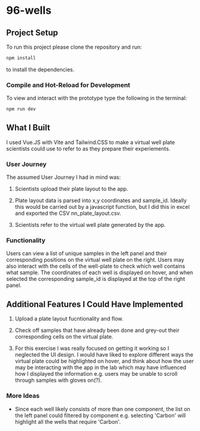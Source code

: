 # 96-wells


## Project Setup
To run this project please clone the repository and run:

```sh
npm install
```
to install the dependencies.

### Compile and Hot-Reload for Development
To view and interact with the prototype type the following in the terminal:

```sh
npm run dev
```
## What I Built
I used Vue.JS with Vite and Tailwind.CSS to make a virtual well plate scientists could use to refer to as they prepare their experiements.

### User Journey
The assumed User Journey I had in mind was:

1. Scientists upload their plate layout to the app.

2. Plate layout data is parsed into x,y coordinates and sample_id. Ideally this would be carried out by a javascript function, but I did this in excel and exported the CSV nn_plate_layout.csv.

3. Scientists refer to the virtual well plate generated by the app.

### Functionality
Users can view a list of unique samples in the left panel and their corresponding positions on the virtual well plate on the right. Users may also interact with the cells of the well-plate to check which well contains what sample. The coordinates of each well is displayed on hover, and when selected the corresponding sample_id is displayed at the top of the right panel. 

## Additional Features I Could Have Implemented
1. Upload a plate layout fucntionality and flow.

2. Check off samples that have already been done and grey-out their corresponding cells on the virtual plate.

3. For this exercise I was really focused on getting it working so I neglected the UI design. I would have liked to explore different ways the virtual plate could be highlighted on hover, and think about how the user may be interacting with the app in the lab which may have influenced how I displayed the information e.g. users may be unable to scroll through samples with gloves on(?).

### More Ideas
- Since each well likely consists of more than one component, the list on the left panel could filtered by component e.g. selecting 'Carbon' will highlight all the wells that require 'Carbon'.